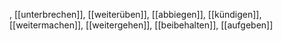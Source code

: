 , [[unterbrechen]], [[weiterüben]], [[abbiegen]], [[kündigen]], [[weitermachen]], [[weitergehen]], [[beibehalten]], [[aufgeben]]
